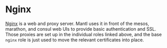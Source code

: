 # Nginx

[Nginx](http://nginx.org/) is a web and proxy server. Mantl uses it in
front of the mesos, marathon, and consul web UIs to provide basic
authentication and SSL. Those proxies are set up in the individual roles
linked above, and the base `nginx` role is just used to move the
relevant certificates into place.


